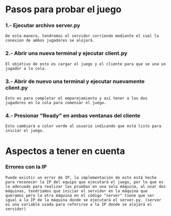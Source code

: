 
# Pasos para probar el juego

### 1.- Ejecutar archivo server.py
    De esta manera, tendremos el servidor corriendo mediante el cual la conexion de ambos jugadores se alojará.

### 2.- Abrir una nueva terminal y ejecutar client.py
    El objetivo de esto es cargar el juego y el cliente para que se una un jugador a la cola.

### 3.- Abrir de nuevo una terminal y ejecutar nuevamente client.py
    Esto es para completar el emparejamiento y así tener a los dos jugadores en la cola para comenzar el juego.

### 4.- Presionar "Ready" en ambas ventanas del cliente
    Esto cambiará a color verde al usuario indicando que está listo para iniciar el juego.

# Aspectos a tener en cuenta

### Errores con la IP
    Puede existir un error de IP, la implementación de esto está hecho para reconocer la IP del equipo que ejecutará el juego, por lo que es lo adecuado para realizar las pruebas en una sola máquina, al usar dos máquinas, tendríamos que iniciar el servidor en la máquina que queramos pero la otra máquina en el código "server" tiene que ser igual a la IP de la máquina donde se ejecutará el server.py. (server es una variable usada para referirse a la IP donde se alojará el servidor)
